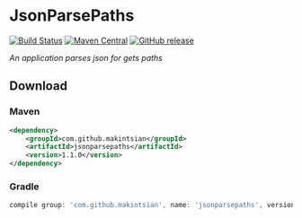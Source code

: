 # JsonParsePaths

[![Build Status](https://travis-ci.org/makintsian/jsonparsepaths.svg?branch=master)](https://travis-ci.org/makintsian/jsonparsepaths)
[![Maven Central](https://maven-badges.herokuapp.com/maven-central/com.github.makintsian/jsonparsepaths/badge.svg)](https://maven-badges.herokuapp.com/maven-central/com.github.makintsian/jsonparsepaths/)
[![GitHub release](https://img.shields.io/github/release/makintsian/jsonparsepaths.svg)](https://github.com/makintsian/jsonparsepaths/releases)

_An application parses json for gets paths_

## Download

### Maven
```xml
<dependency>
    <groupId>com.github.makintsian</groupId>
    <artifactId>jsonparsepaths</artifactId>
    <version>1.1.0</version>
</dependency>
```

### Gradle
```groovy
compile group: 'com.github.makintsian', name: 'jsonparsepaths', version: '1.1.0'
```